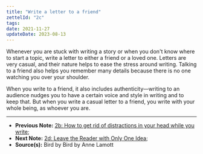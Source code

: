 ```yaml
---
title: "Write a letter to a friend"
zettelId: "2c"
tags:
date: 2021-11-27
updateDate: 2023-08-13
---
```


Whenever you are stuck with writing a story or when you don't know where to start a topic, write a letter to either a friend or a loved one. Letters are very casual, and their nature helps to ease the stress around writing. Talking to a friend also helps you remember many details because there is no one watching you over your shoulder.

When you write to a friend, it also includes authenticity—writing to an audience nudges you to have a certain voice and style in writing and to keep that. But when you write a casual letter to a friend, you write with your whole being, as whoever you are.

---

- **Previous Note:** [2b: How to get rid of distractions in your head while you write](/notes/2b/);
- **Next Note:** [2d: Leave the Reader with Only One Idea](/notes/2d/);
- **Source(s):** Bird by Bird by Anne Lamott
